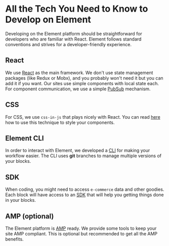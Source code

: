 # All the Tech You Need to Know to Develop on Element

Developing on the Element platform should be straightforward for developers who are familiar with React. Element follows standard conventions and strives for a developer-friendly experience.

## React

We use [React](https://reactjs.org/) as the main framework. We don't use state management packages (like Redux or Mobx), and 
you probably won't need it but you can add it if you want. Our sites use simple components with local state each. For component communication, we use a simple 
[PubSub](/how-to/communicate-between-blocks/README.md) mechanism.

## CSS

For CSS, we use `css-in-js` that plays nicely with React. You can read [here](/how-to/style-a-block-with-aphrodite/README.md) how to use
this technique to style your components.

## Element CLI

In order to interact with Element, we developed a [CLI](../../how-to/env-setup) for making your workflow easier. The CLI uses **git** branches to manage
multiple versions of your blocks.

## SDK

When coding, you might need to access `e-commerce` data and other goodies. Each block will have access to an [SDK](/references/sdk/README.md) that will help you 
getting things done in your blocks.

## AMP (optional)

The Element platform is [AMP](https://amp.dev/documentation/) ready. We provide some tools to keep your site AMP compliant. This is optional but recommended
to get all the AMP benefits.
